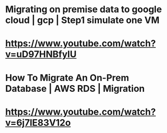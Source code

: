 # Migrating on premise data to google cloud | gcp | Step1 simulate one VM
# https://www.youtube.com/watch?v=uD97HNBfyIU

# How To Migrate An On-Prem Database | AWS RDS | Migration
# https://www.youtube.com/watch?v=6j7lE83V12o
